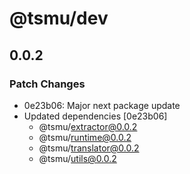 # @tsmu/dev

## 0.0.2

### Patch Changes

- 0e23b06: Major next package update
- Updated dependencies [0e23b06]
  - @tsmu/extractor@0.0.2
  - @tsmu/runtime@0.0.2
  - @tsmu/translator@0.0.2
  - @tsmu/utils@0.0.2
